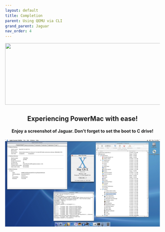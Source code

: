 ```yaml
---
layout: default
title: Completion
parent: Using QEMU via CLI
grand_parent: Jaguar
nav_order: 4
---
```


<p align="center">
  <img width="650" height="200" src="../../../../assets/HeaderCongrats.png">
</p>

<h2 align="center">Experiencing PowerMac with ease!</h2>
<h4 align="center">Enjoy a screenshot of Jaguar. Don't forget to set the boot to C drive!</h4>

<a href="https://raw.githubusercontent.com/royalgraphx/DarwinKVM/main/docs/showcase/PowerMacJaguar.png"><img src="../../../../showcase/PowerMacJaguar.png" alt=""></a>
